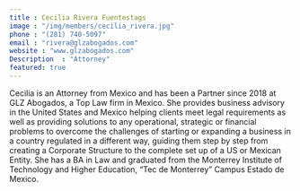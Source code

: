 ```yaml
---
title : Cecilia Rivera Fuentestags
image : "/img/members/cecilia_rivera.jpg"
phone : "(281) 740-5097"
email : "rivera@glzabogados.com"
website : "www.glzabogados.com"
Description  : "Attorney"
featured: true
---
```

Cecilia is an Attorney from Mexico and has been a Partner since 2018 at GLZ Abogados, a Top Law firm in Mexico. She provides business advisory in the United States and Mexico helping clients meet legal requirements as well as providing solutions to any operational, strategic or financial problems to overcome the challenges of starting or expanding a business in a country regulated in a different way, guiding them step by step from creating a Corporate Structure to the complete set up of a US or Mexican Entity.
She has a BA in Law and graduated from the Monterrey Institute of Technology and Higher Education, “Tec de Monterrey” Campus Estado de Mexico.
